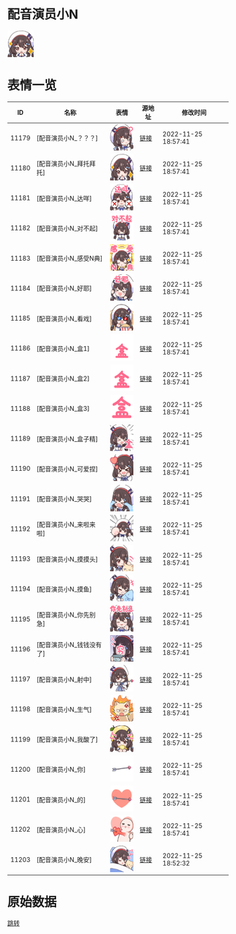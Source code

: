 # 配音演员小N

<img src="./cover.png" height="60" alt="cover" />

# 表情一览

|ID|名称|表情|源地址|修改时间|
|----|----|----|----|----|
|11179|[配音演员小N_？？？]|<img src="./pic/011179_%5B配音演员小N_？？？%5D.png" height="60" alt="？？？"/>|[链接](https://i0.hdslb.com/bfs/emote/f2c2f00544382c032e19420a5148f067096d10b2.png)|2022-11-25 18:57:41|
|11180|[配音演员小N_拜托拜托]|<img src="./pic/011180_%5B配音演员小N_拜托拜托%5D.png" height="60" alt="拜托拜托"/>|[链接](https://i0.hdslb.com/bfs/emote/a96a68a4b6b1b997a92ab42d20ffb1fdd33b01df.png)|2022-11-25 18:57:41|
|11181|[配音演员小N_达咩]|<img src="./pic/011181_%5B配音演员小N_达咩%5D.png" height="60" alt="达咩"/>|[链接](https://i0.hdslb.com/bfs/emote/8e1bdacc3fdd7cc3f4c95318a446345d30008cfc.png)|2022-11-25 18:57:41|
|11182|[配音演员小N_对不起]|<img src="./pic/011182_%5B配音演员小N_对不起%5D.png" height="60" alt="对不起"/>|[链接](https://i0.hdslb.com/bfs/emote/1691654ff29edf6f53b335576cf8f6766f1f07aa.png)|2022-11-25 18:57:41|
|11183|[配音演员小N_感受N典]|<img src="./pic/011183_%5B配音演员小N_感受N典%5D.png" height="60" alt="感受N典"/>|[链接](https://i0.hdslb.com/bfs/emote/898b75d004857498e752d76227cd1146411bb804.png)|2022-11-25 18:57:41|
|11184|[配音演员小N_好耶]|<img src="./pic/011184_%5B配音演员小N_好耶%5D.png" height="60" alt="好耶"/>|[链接](https://i0.hdslb.com/bfs/emote/0f9a5c7c71f9a882d96f36ea3f0b8858b9177506.png)|2022-11-25 18:57:41|
|11185|[配音演员小N_看戏]|<img src="./pic/011185_%5B配音演员小N_看戏%5D.png" height="60" alt="看戏"/>|[链接](https://i0.hdslb.com/bfs/emote/b292bf7aa7452851ee4ca682331db389074fdbb8.png)|2022-11-25 18:57:41|
|11186|[配音演员小N_盒1]|<img src="./pic/011186_%5B配音演员小N_盒1%5D.png" height="60" alt="盒1"/>|[链接](https://i0.hdslb.com/bfs/emote/e6f8099451b7e261f87ad124a24b2e4afa7c42b2.png)|2022-11-25 18:57:41|
|11187|[配音演员小N_盒2]|<img src="./pic/011187_%5B配音演员小N_盒2%5D.png" height="60" alt="盒2"/>|[链接](https://i0.hdslb.com/bfs/emote/bc35564dc4ae5d49aa7e6992a9750a7d2fe12207.png)|2022-11-25 18:57:41|
|11188|[配音演员小N_盒3]|<img src="./pic/011188_%5B配音演员小N_盒3%5D.png" height="60" alt="盒3"/>|[链接](https://i0.hdslb.com/bfs/emote/259f1a3f9d3b6725c745f74f6be1c36594d5d6b1.png)|2022-11-25 18:57:41|
|11189|[配音演员小N_盒子精]|<img src="./pic/011189_%5B配音演员小N_盒子精%5D.png" height="60" alt="盒子精"/>|[链接](https://i0.hdslb.com/bfs/emote/e3f182820518ba5020e23631be8adf66b17a8472.png)|2022-11-25 18:57:41|
|11190|[配音演员小N_可爱捏]|<img src="./pic/011190_%5B配音演员小N_可爱捏%5D.png" height="60" alt="可爱捏"/>|[链接](https://i0.hdslb.com/bfs/emote/961d0351eb870321f4292ecf9150dea450e5eb2d.png)|2022-11-25 18:57:41|
|11191|[配音演员小N_哭哭]|<img src="./pic/011191_%5B配音演员小N_哭哭%5D.png" height="60" alt="哭哭"/>|[链接](https://i0.hdslb.com/bfs/emote/362020c387b482cdfd1f56002247d6b15ea61c51.png)|2022-11-25 18:57:41|
|11192|[配音演员小N_来啦来啦]|<img src="./pic/011192_%5B配音演员小N_来啦来啦%5D.png" height="60" alt="来啦来啦"/>|[链接](https://i0.hdslb.com/bfs/emote/55956c494aba2f5b51ec105c95c3dbe77c8dffe4.png)|2022-11-25 18:57:41|
|11193|[配音演员小N_摸摸头]|<img src="./pic/011193_%5B配音演员小N_摸摸头%5D.png" height="60" alt="摸摸头"/>|[链接](https://i0.hdslb.com/bfs/emote/424a8a23716353ef2417abc1b31e91228b3f5af0.png)|2022-11-25 18:57:41|
|11194|[配音演员小N_摸鱼]|<img src="./pic/011194_%5B配音演员小N_摸鱼%5D.png" height="60" alt="摸鱼"/>|[链接](https://i0.hdslb.com/bfs/emote/a0258aa043005368a80762515dffdee7fd91c1ae.png)|2022-11-25 18:57:41|
|11195|[配音演员小N_你先别急]|<img src="./pic/011195_%5B配音演员小N_你先别急%5D.png" height="60" alt="你先别急"/>|[链接](https://i0.hdslb.com/bfs/emote/cd4c51637fb2d407c70b377a13ef09feb1d27268.png)|2022-11-25 18:57:41|
|11196|[配音演员小N_钱钱没有了]|<img src="./pic/011196_%5B配音演员小N_钱钱没有了%5D.png" height="60" alt="钱钱没有了"/>|[链接](https://i0.hdslb.com/bfs/emote/f071cea12fd413f6589b6ba7f92cc9b7594306bf.png)|2022-11-25 18:57:41|
|11197|[配音演员小N_射中]|<img src="./pic/011197_%5B配音演员小N_射中%5D.png" height="60" alt="射中"/>|[链接](https://i0.hdslb.com/bfs/emote/235caf33164342c9645026a22586e4768ab98bc3.png)|2022-11-25 18:57:41|
|11198|[配音演员小N_生气]|<img src="./pic/011198_%5B配音演员小N_生气%5D.png" height="60" alt="生气"/>|[链接](https://i0.hdslb.com/bfs/emote/302d72326459be608806406dc051ff5151733b9f.png)|2022-11-25 18:57:41|
|11199|[配音演员小N_我酸了]|<img src="./pic/011199_%5B配音演员小N_我酸了%5D.png" height="60" alt="我酸了"/>|[链接](https://i0.hdslb.com/bfs/emote/d6c0302e3e81b371ed1c2f72e9c6f8e6440aae49.png)|2022-11-25 18:57:41|
|11200|[配音演员小N_你]|<img src="./pic/011200_%5B配音演员小N_你%5D.png" height="60" alt="你"/>|[链接](https://i0.hdslb.com/bfs/emote/df7c570a89f695c0da579fb529380bd49828a254.png)|2022-11-25 18:57:41|
|11201|[配音演员小N_的]|<img src="./pic/011201_%5B配音演员小N_的%5D.png" height="60" alt="的"/>|[链接](https://i0.hdslb.com/bfs/emote/ed6841686e9c1bbaf5acd6e14af7101386a954f4.png)|2022-11-25 18:57:41|
|11202|[配音演员小N_心]|<img src="./pic/011202_%5B配音演员小N_心%5D.png" height="60" alt="心"/>|[链接](https://i0.hdslb.com/bfs/emote/75242850bcd9cb2c2b45b939bd320699e02af0d1.png)|2022-11-25 18:57:41|
|11203|[配音演员小N_晚安]|<img src="./pic/011203_%5B配音演员小N_晚安%5D.png" height="60" alt="晚安"/>|[链接](https://i0.hdslb.com/bfs/emote/39ca949962c113ce0935a071e719a4f4c62703c8.png)|2022-11-25 18:52:32|

# 原始数据

[跳转](./raw.json)


